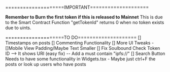 ====================IMPORTANT====================

**Remember to Burn the first token if this is released to Mainnet**
This is due to the Smart Contract Function "getTokenId" returns 0 when no token exists due to uints.

====================TO DO====================
[] Timestamps on posts
[] Commenting Functionality
[] More UI Tweaks - []Mobile View Padding/Maybe Text Smaller
[] Fix Soulbound Check Token ID --> It shows URI (easy fix) -- Add a must contain "ipfs://"
[] Search Button Needs to have some functionality in Widgets.tsx
    - Maybe just ctrl+F the posts or look up users who have posts


